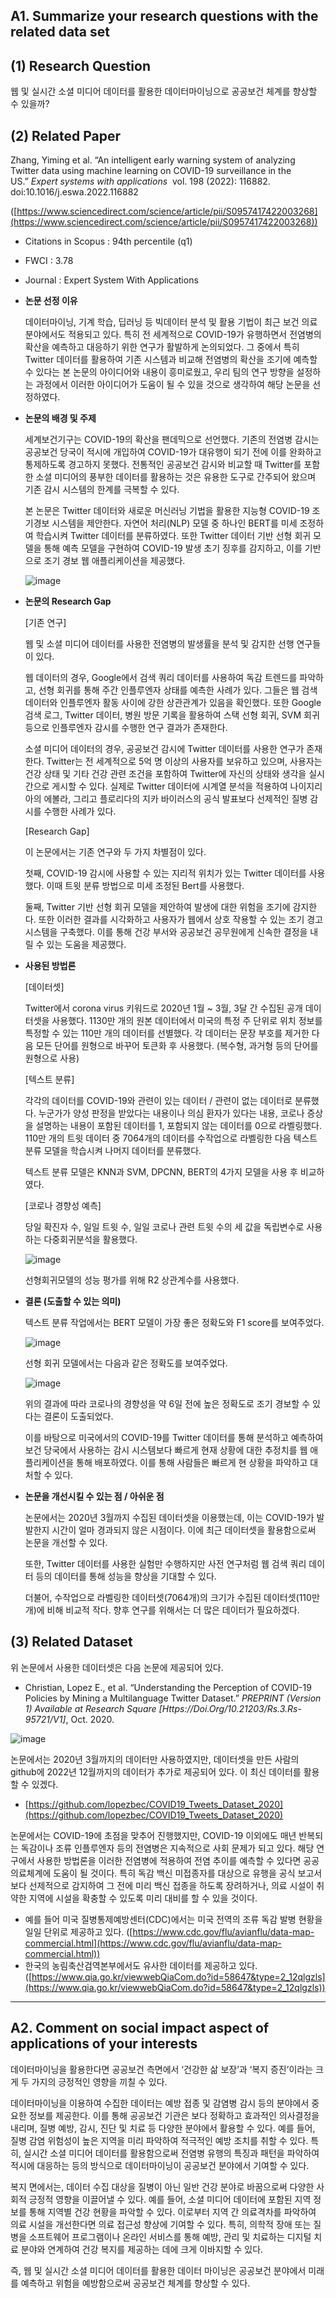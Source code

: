 ## A1. Summarize your research questions with the related data set

## (1) Research Question

웹 및 실시간 소셜 미디어 데이터를 활용한 데이터마이닝으로 공공보건 체계를 향상할 수 있을까?

## (2) Related Paper

Zhang, Yiming et al. “An intelligent early warning system of analyzing Twitter data using machine learning on COVID-19 surveillance in the US.” *Expert systems with applications*
 vol. 198 (2022): 116882. doi:10.1016/j.eswa.2022.116882

([https://www.sciencedirect.com/science/article/pii/S0957417422003268](https://www.sciencedirect.com/science/article/pii/S0957417422003268))

- Citations in Scopus : 94th percentile (q1)

- FWCI : 3.78

- Journal : Expert System With Applications

- **논문 선정 이유**
    
    데이터마이닝, 기계 학습, 딥러닝 등 빅데이터 분석 및 활용 기법이 최근 보건 의료 분야에서도 적용되고 있다. 특히 전 세계적으로 COVID-19가 유행하면서 전염병의 확산을 예측하고 대응하기 위한 연구가 활발하게 논의되었다.  그 중에서 특히 Twitter 데이터를 활용하여 기존 시스템과 비교해 전염병의 확산을 조기에 예측할 수 있다는 본 논문의 아이디어와 내용이 흥미로웠고, 우리 팀의 연구 방향을 설정하는 과정에서 이러한 아이디어가 도움이 될 수 있을 것으로 생각하여 해당 논문을 선정하였다.
    
- **논문의 배경 및 주제**
    
    세계보건기구는 COVID-19의 확산을 팬데믹으로 선언했다. 기존의 전염병 감시는 공공보건 당국이 적시에 개입하여 COVID-19가 대유행이 되기 전에 이를 완화하고 통제하도록 경고하지 못했다. 전통적인 공공보건 감시와 비교할 때 Twitter를 포함한 소셜 미디어의 풍부한 데이터를 활용하는 것은 유용한 도구로 간주되어 왔으며 기존 감시 시스템의 한계를 극복할 수 있다.
    
    본 논문은 Twitter 데이터와 새로운 머신러닝 기법을 활용한 지능형 COVID-19 조기경보 시스템을 제안한다. 자연어 처리(NLP) 모델 중 하나인 BERT를 미세 조정하여 학습시켜 Twitter 데이터를 분류하였다. 또한 Twitter 데이터 기반 선형 회귀 모델을 통해 예측 모델을 구현하여 COVID-19 발생 초기 징후를 감지하고, 이를 기반으로 [](https://www.sciencedirect.com/topics/computer-science/web-based-application)조기 경보 웹 애플리케이션을 제공했다.
    
    ![image](https://user-images.githubusercontent.com/59306720/229029756-3714da50-4623-44d8-8676-d30f33f0b93c.png)

- **논문의 Research Gap**
    
    [기존 연구]
    
    웹 및 소셜 미디어 데이터를 사용한 전염병의 발생률을 분석 및 감지한 선행 연구들이 있다.
    
    웹 데이터의 경우, Google에서 검색 쿼리 데이터를 사용하여 독감 트렌드를 파악하고, 선형 회귀를 통해 주간 인플루엔자 상태를 예측한 사례가 있다. 그들은 웹 검색 데이터와 인플루엔자 활동 사이에 강한 상관관계가 있음을 확인했다. 또한 Google 검색 로그, Twitter 데이터, 병원 방문 기록을 활용하여 스택 선형 회귀, SVM 회귀 등으로 인플루엔자 감시를 수행한 연구 결과가 존재한다.
    
    소셜 미디어 데이터의 경우, 공공보건 감시에 Twitter 데이터를 사용한 연구가 존재한다. Twitter는 전 세계적으로 5억 명 이상의 사용자를 보유하고 있으며, 사용자는 건강 상태 및 기타 건강 관련 조건을 포함하여 Twitter에 자신의 상태와 생각을 실시간으로 게시할 수 있다. 실제로 Twitter 데이터에 시계열 분석을 적용하여 나이지리아의 에볼라, 그리고 플로리다의 지카 바이러스의 공식 발표보다 선제적인 질병 감시를 수행한 사례가 있다.
    
    [Research Gap]
    
    이 논문에서는 기존 연구와 두 가지 차별점이 있다.
    
    첫째, COVID-19 감시에 사용할 수 있는 지리적 위치가 있는 Twitter 데이터를 사용했다. 이때 트윗 분류 방법으로 미세 조정된 Bert를 사용했다. 
    
    둘째, Twitter 기반 선형 회귀 모델을 제안하여 발생에 대한 위험을 조기에 감지한다. 또한 이러한 결과를 시각화하고 사용자가 웹에서 상호 작용할 수 있는 조기 경고 시스템을 구축했다. 이를 통해 건강 부서와 공공보건 공무원에게 신속한 결정을 내릴 수 있는 도움을 제공했다.
    
- **사용된 방법론**
    
    [데이터셋]
    
    Twitter에서 corona virus 키워드로 2020년 1월 ~ 3월, 3달 간 수집된 공개 데이터셋을 사용했다. 1130만 개의 원본 데이터에서 미국의 특정 주 단위로 위치 정보를 특정할 수 있는 110만 개의 데이터를 선별했다. 각 데이터는 문장 부호를 제거한 다음 모든 단어를 원형으로 바꾸어 토큰화 후 사용했다. (복수형, 과거형 등의 단어를 원형으로 사용)
    
    [텍스트 분류]
    
    각각의 데이터를 COVID-19와 관련이 있는 데이터 / 관련이 없는 데이터로 분류했다. 누군가가 양성 판정을 받았다는 내용이나 의심 환자가 있다는 내용, 코로나 증상을 설명하는 내용이 포함된 데이터를 1, 포함되지 않는 데이터를 0으로 라벨링했다. 110만 개의 트윗 데이터 중 7064개의 데이터를 수작업으로 라벨링한 다음 텍스트 분류 모델을 학습시켜 나머지 데이터를 분류했다.
    
    텍스트 분류 모델은 KNN과 SVM, DPCNN, BERT의 4가지 모델을 사용 후 비교하였다.
    
    [코로나 경향성 예측]
    
    당일 확진자 수, 일일 트윗 수, 일일 코로나 관련 트윗 수의 세 값을 독립변수로 사용하는 다중회귀분석을 활용했다.
    
    ![image](https://user-images.githubusercontent.com/59306720/229029819-55bfdb09-3447-4081-8fa9-20fc01920aa8.png)
    
    선형회귀모델의 성능 평가를 위해 R2 상관계수를 사용했다.
    
- **결론 (도출할 수 있는 의미)**
    
    텍스트 분류 작업에서는 BERT 모델이 가장 좋은 정확도와 F1 score를 보여주었다.
    
    ![image](https://user-images.githubusercontent.com/59306720/229029846-31d40097-9e81-4e8d-95c5-eb0831e439f6.png)
    
    선형 회귀 모델에서는 다음과 같은 정확도를 보여주었다.
    
    ![image](https://user-images.githubusercontent.com/59306720/229029872-c744664a-94a6-4d70-ac5e-8880846d5e0a.png)

    
    위의 결과에 따라 코로나의 경향성을 약 6일 전에 높은 정확도로 조기 경보할 수 있다는 결론이 도출되었다.
    
    이를 바탕으로 미국에서의 COVID-19를 Twitter 데이터를 통해 분석하고 예측하여 보건 당국에서 사용하는 감시 시스템보다 빠르게 현재 상황에 대한 추정치를 웹 애플리케이션을 통해 배포하였다. 이를 통해 사람들은 빠르게 현 상황을 파악하고 대처할 수 있다.
    

- **논문을 개선시킬 수 있는 점 / 아쉬운 점**
    
    논문에서는 2020년 3월까지 수집된 데이터셋을 이용했는데, 이는 COVID-19가 발발한지 시간이 얼마 경과되지 않은 시점이다. 이에 최근 데이터셋을 활용함으로써 논문을 개선할 수 있다.
    
    또한, Twitter 데이터를 사용한 실험만 수행하지만 사전 연구처럼  웹 검색 쿼리 데이터 등의 데이터를 통해 성능을 향상을 기대할 수 있다. 
    
    더불어, 수작업으로 라벨링한 데이터셋(7064개)의 크기가 수집된 데이터셋(110만 개)에 비해 비교적 작다. 향후 연구를 위해서는 더 많은 데이터가 필요하겠다.
    

## (3) Related Dataset

위 논문에서 사용한 데이터셋은 다음 논문에 제공되어 있다.

- Christian, Lopez E., et al. “Understanding the Perception of COVID-19 Policies by Mining a Multilanguage Twitter Dataset.” *PREPRINT (Version 1) Available at Research Square [Https://Doi.Org/10.21203/Rs.3.Rs-95721/V1]*, Oct. 2020.

![image](https://user-images.githubusercontent.com/59306720/229029896-6ef85950-3950-4886-9276-5124db2b1ff3.png)

논문에서는 2020년 3월까지의 데이터만 사용하였지만, 데이터셋을 만든 사람의 github에 2022년 12월까지의 데이터가 추가로 제공되어 있다. 이 최신 데이터를 활용할 수 있겠다.

- [https://github.com/lopezbec/COVID19_Tweets_Dataset_2020](https://github.com/lopezbec/COVID19_Tweets_Dataset_2020)

논문에서는 COVID-19에 초점을 맞추어 진행했지만, COVID-19 이외에도 매년 반복되는 독감이나 조류 인플루엔자 등의 전염병은 지속적으로 사회 문제가 되고 있다. 해당 연구에서 사용한 방법론을 이러한 전염병에 적용하여 전염 추이를 예측할 수 있다면 공공 의료체계에 도움이 될 것이다. 특히 독감 백신 미접종자를 대상으로 유행을 공식 보고서보다 선제적으로 감지하여 그 전에 미리 백신 접종을 하도록 장려하거나, 의료 시설이 취약한 지역에 시설을 확충할 수 있도록 미리 대비를 할 수 있을 것이다.

- 예를 들어 미국 질병통제예방센터(CDC)에서는 미국 전역의 조류 독감 발병 현황을 일일 단위로 제공하고 있다. ([https://www.cdc.gov/flu/avianflu/data-map-commercial.html](https://www.cdc.gov/flu/avianflu/data-map-commercial.html))
- 한국의 농림축산검역본부에서도 유사한 데이터를 제공하고 있다. ([https://www.qia.go.kr/viewwebQiaCom.do?id=58647&type=2_12qlgzls](https://www.qia.go.kr/viewwebQiaCom.do?id=58647&type=2_12qlgzls))

---

## A2. Comment on social impact aspect of applications of your interests

데이터마이닝을 활용한다면 공공보건 측면에서 ‘건강한 삶 보장’과 ‘복지 증진’이라는 크게 두 가지의 긍정적인 영향을 끼칠 수 있다. 

데이터마이닝을 이용하여 수집한 데이터는 예방 접종 및 감염병 감시 등의 분야에서 중요한 정보를 제공한다. 이를 통해 공공보건 기관은 보다 정확하고 효과적인 의사결정을 내리며, 질병 예방, 감시, 진단 및 치료 등 다양한 분야에서 활용할 수 있다. 예를 들어, 질병 감염 위험성이 높은 지역을 미리 파악하여 적극적인 예방 조치를 취할 수 있다. 특히, 실시간 소셜 미디어 데이터를 활용함으로써 전염병 유행의 특징과 패턴을 파악하여 적시에 대응하는 등의 방식으로 데이터마이닝이 공공보건 분야에서 기여할 수 있다. 

복지 면에서는, 데이터 수집 대상을 질병이 아닌 일반 건강 분야로 바꿈으로써 다양한 사회적 긍정적 영향을 이끌어낼 수 있다. 예를 들어, 소셜 미디어 데이터에 포함된 지역 정보를 통해 지역별 건강 현황을 파악할 수 있다. 이로부터 지역 간 의료격차를 파악하여 의료 시설을 개선한다면 의료 접근성 향상에 기여할 수 있다. 특히, 의학적 장애 또는 질병을 소프트웨어 프로그램이나 온라인 서비스를 통해 예방, 관리 및 치료하는 디지털 치료 분야와 연계하여 건강 복지를 제공하는 데에 크게 이바지할 수 있다.

즉, 웹 및 실시간 소셜 미디어 데이터를 활용한 데이터 마이닝은 공공보건 분야에서 미래를 예측하고 위험을 예방함으로써 공공보건 체계를 향상할 수 있다.

